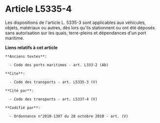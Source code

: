 # Article L5335-4

Les dispositions de l'article L. 5335-3 sont applicables aux véhicules, objets, matériaux ou autres, dès lors qu'ils
stationnent ou ont été déposés sans autorisation sur les quais, terre-pleins et dépendances d'un port maritime.

**Liens relatifs à cet article**

	**Anciens textes**:

	  - Code des ports maritimes - art. L333-2 (Ab)

	**Cite**:

	  - Code des transports - art. L5335-3 (V)

	**Cité par**:

	  - Code des transports - art. L5337-4 (V)

	**Codifié par**:

	  - Ordonnance n°2010-1307 du 28 octobre 2010 - art. (V)
